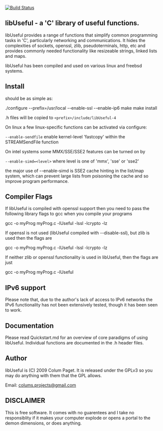[![Build Status](https://travis-ci.com/ColumPaget/libUseful.svg?branch=master)](https://travis-ci.com/ColumPaget/libUseful)

libUseful - a 'C' library of useful functions. 
-----------------------------------------------

libUseful provides a range of functions that simplify common programming tasks in 'C', particularly networking and communications. It hides the complexities of sockets, openssl, zlib, pseudoterminals, http, etc and provides commonly needed functionality like resizeable strings, linked lists and maps. 

libUseful has been compiled and used on various linux and freebsd systems.

Install
-------

should be as simple as:

./configure --prefix=/usr/local --enable-ssl --enable-ip6 
make
make install

.h files will be copied to `<prefix>/include/libUseful-4`

On linux a few linux-specific functions can be activated via configure:

`--enable-sendfile`   enable kernel-level 'fastcopy' within the STREAMSendFile function

On intel systems some MMX/SSE/SSE2 features can be turned on by

`--enable-simd=<level>`    where level is one of 'mmx', 'sse' or 'sse2'

the major use of --enable-simd is SSE2 cache hinting in the list/map system, which can prevent large lists from poisoning the cache and so improve program performance.

Compiler Flags
--------------

If libUseful is compiled with openssl support then you need to pass the following library flags to gcc when you compile your programs

gcc -o myProg myProg.c -lUseful -lssl -lcrypto -lz

If openssl is not used (libUseful compiled with --disable-ssl), but zlib is used then the flags are

gcc -o myProg myProg.c -lUseful -lssl -lcrypto -lz

If neither zlib or openssl functionality is used in libUseful, then the flags are just

gcc -o myProg myProg.c -lUseful 


IPv6 support
------------

Please note that, due to the author's lack of access to IPv6 networks the IPv6 functionality has not been extensively tested, though it has been seen to work.


Documentation
-------------

Please read Quickstart.md for an overview of core paradigms of using libUseful. Individual functions are documented in the .h header files.


Author
------
libUseful is (C) 2009 Colum Paget. It is released under the GPLv3 so you may do anything with them that the GPL allows.

Email: colums.projects@gmail.com


DISCLAIMER
----------
This is free software. It comes with no guarentees and I take no responsiblity if it makes your computer explode or opens a portal to the demon dimensions, or does anything.

